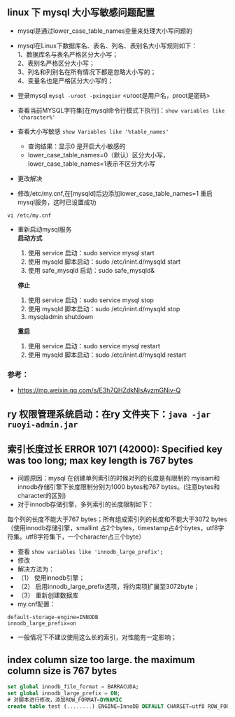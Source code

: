 ## linux 下 mysql 大小写敏感问题配置
- mysql是通过lower_case_table_names变量来处理大小写问题的
- mysql在Linux下数据库名、表名、列名、表别名大小写规则如下：  
1、数据库名与表名严格区分大小写；  
2、表别名严格区分大小写；  
3、列名和列别名在所有情况下都是忽略大小写的；  
4、变量名也是严格区分大小写的； 

- 登录mysql `mysql -uroot -pxingqier` <uroot是用户名，proot是密码>
- 查看当前MYSQL字符集[在mysql命令行模式下执行]：`show variables like 'character%'`

- 查看大小写敏感 `show Variables like '%table_names'`
    - 查询结果：显示0 是开启大小敏感的  
    - lower_case_table_names=0（默认）区分大小写，lower_case_table_names=1表示不区分大小写
- 更改解决
- 修改/etc/my.cnf,在[mysqld]后边添加lower_case_table_names=1 重启mysql服务，这时已设置成功
```lunix
vi /etc/my.cnf
```
- 重新启动mysql服务  
    __启动方式__
    1. 使用 service 启动：sudo service mysql start
    2. 使用 mysqld 脚本启动：sudo /etc/inint.d/mysqld start
    3. 使用 safe_mysqld 启动：sudo safe_mysqld& 

    __停止__
    1. 使用 service 启动：sudo service mysql stop
    2. 使用 mysqld 脚本启动：sudo /etc/inint.d/mysqld stop
    3. mysqladmin shutdown

    __重启__
    1. 使用 service 启动：sudo service mysql restart
    2. 使用 mysqld 脚本启动：sudo /etc/inint.d/mysqld restart
### 参考：
- https://mp.weixin.qq.com/s/E3h7QHZdkNIsAyzmGNiv-Q


## ry  权限管理系统启动：在ry 文件夹下：`java -jar ruoyi-admin.jar`

## 索引长度过长 ERROR 1071 (42000): Specified key was too long; max key length is 767 bytes
- 问题原因：mysql 在创建单列索引的时候对列的长度是有限制的 myisam和innodb存储引擎下长度限制分别为1000 bytes和767 bytes。(注意bytes和character的区别)
- 对于innodb存储引擎，多列索引的长度限制如下：

每个列的长度不能大于767 bytes；所有组成索引列的长度和不能大于3072 bytes（使用innodb存储引擎，smallint 占2个bytes，timestamp占4个bytes，utf8字符集。utf8字符集下，一个character占三个byte）
- 查看 `show variables like 'innodb_large_prefix';`
- 修改
- 解决方法为：
- （1） 使用innodb引擎； 
- （2） 启用innodb_large_prefix选项，将约束项扩展至3072byte；
- （3） 重新创建数据库
- my.cnf配置：
 ```lunix
 default-storage-engine=INNODB
 innodb_large_prefix=on
 ```

- 一般情况下不建议使用这么长的索引，对性能有一定影响；

## index column size too large. the maximum column size is 767 bytes

```sql
set global innodb_file_format = BARRACUDA;
set global innodb_large_prefix = ON;
# 对脚本进行修改，添加ROW_FORMAT=DYNAMIC
create table test (........) ENGINE=InnoDB DEFAULT CHARSET=utf8 ROW_FORMAT=DYNAMIC;
```
